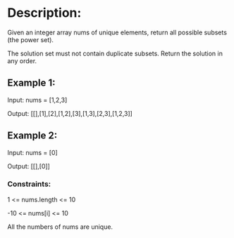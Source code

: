 # Description:

Given an integer array nums of unique elements, return all possible subsets (the power set).

The solution set must not contain duplicate subsets. Return the solution in any order.

## Example 1:

Input: nums = [1,2,3]

Output: [[],[1],[2],[1,2],[3],[1,3],[2,3],[1,2,3]]

## Example 2:

Input: nums = [0]

Output: [[],[0]]

### Constraints:

1 <= nums.length <= 10

-10 <= nums[i] <= 10

All the numbers of nums are unique.
